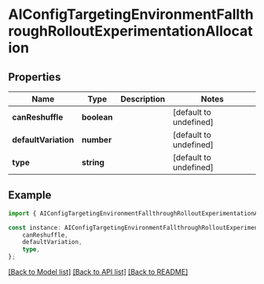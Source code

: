 # AIConfigTargetingEnvironmentFallthroughRolloutExperimentationAllocation


## Properties

Name | Type | Description | Notes
------------ | ------------- | ------------- | -------------
**canReshuffle** | **boolean** |  | [default to undefined]
**defaultVariation** | **number** |  | [default to undefined]
**type** | **string** |  | [default to undefined]

## Example

```typescript
import { AIConfigTargetingEnvironmentFallthroughRolloutExperimentationAllocation } from 'launchdarkly-api-typescript';

const instance: AIConfigTargetingEnvironmentFallthroughRolloutExperimentationAllocation = {
    canReshuffle,
    defaultVariation,
    type,
};
```

[[Back to Model list]](../README.md#documentation-for-models) [[Back to API list]](../README.md#documentation-for-api-endpoints) [[Back to README]](../README.md)

